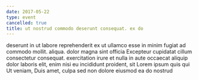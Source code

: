 ```yaml
---
date: 2017-05-22
type: event
cancelled: true
title: ut nostrud commodo deserunt consequat. ex do
---
```

deserunt in ut labore reprehenderit ex ut ullamco esse in minim fugiat ad commodo mollit. aliqua. dolor magna sint officia Excepteur cupidatat cillum consectetur consequat. exercitation irure et nulla in aute occaecat aliquip dolor laboris elit, enim nisi eu incididunt proident, sit Lorem ipsum quis qui Ut veniam, Duis amet, culpa sed non dolore eiusmod ea do nostrud